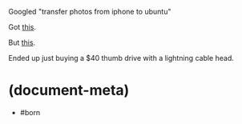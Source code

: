 Googled "transfer photos from iphone to ubuntu"

Got [this][tw1].

But [this][ub1].

Ended up just buying a $40 thumb drive with a lightning cable head.

[tw1]: https://www.techwalla.com/articles/how-to-download-pictures-from-an-iphone-using-ubuntu
[ub1]: https://manpages.ubuntu.com/manpages/xenial/man1/ifuse.1.html

# (document-meta)

- #born
